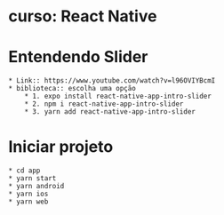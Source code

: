 # curso: React Native
# Entendendo Slider
    * Link:: https://www.youtube.com/watch?v=l96OVIYBcmI
    * biblioteca:: escolha uma opção
        * 1. expo install react-native-app-intro-slider
        * 2. npm i react-native-app-intro-slider
        * 3. yarn add react-native-app-intro-slider
# Iniciar projeto
    * cd app
    * yarn start
    * yarn android
    * yarn ios
    * yarn web